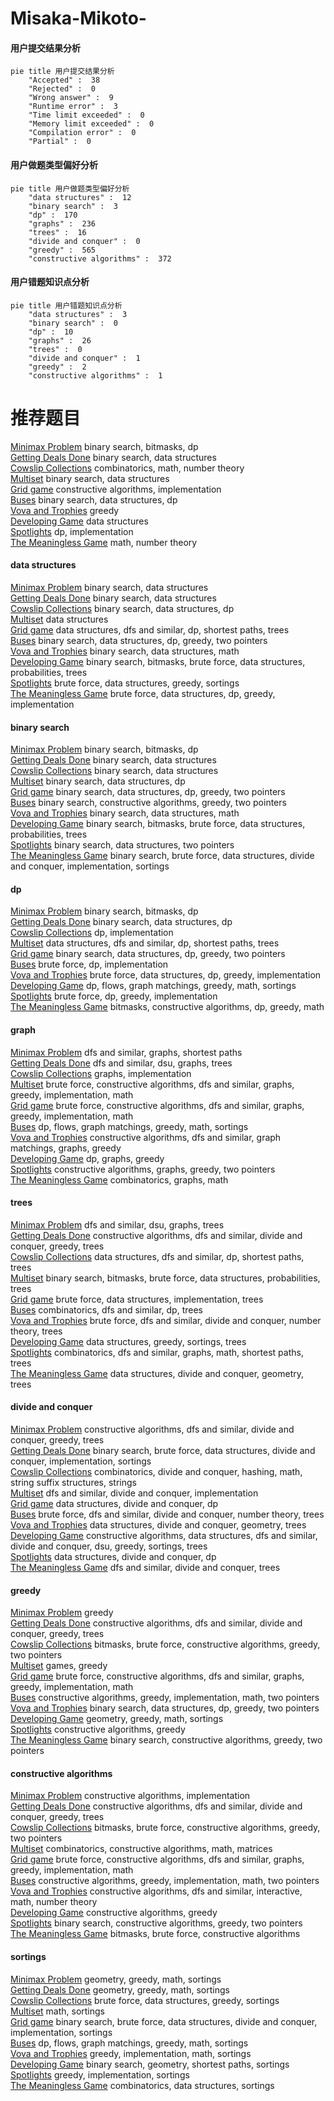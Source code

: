 # Misaka-Mikoto-
<!-- tabs:start -->
#### **用户提交结果分析**

```mermaid
pie title 用户提交结果分析
    "Accepted" :  38
    "Rejected" :  0
    "Wrong answer" :  9
    "Runtime error" :  3
    "Time limit exceeded" :  0
    "Memory limit exceeded" :  0
    "Compilation error" :  0
    "Partial" :  0
```
#### **用户做题类型偏好分析**

```mermaid
pie title 用户做题类型偏好分析
    "data structures" :  12
    "binary search" :  3
    "dp" :  170
    "graphs" :  236
    "trees" :  16
    "divide and conquer" :  0
    "greedy" :  565
    "constructive algorithms" :  372
```
#### **用户错题知识点分析**

```mermaid
pie title 用户错题知识点分析
    "data structures" :  3
    "binary search" :  0
    "dp" :  10
    "graphs" :  26
    "trees" :  0
    "divide and conquer" :  1
    "greedy" :  2
    "constructive algorithms" :  1
```
<!-- tabs:end -->
# 推荐题目
[Minimax Problem](http://codeforces.com/problemset/problem/1288/D)		binary search,
                        bitmasks,
                        dp		  
[Getting Deals Done](http://codeforces.com/problemset/problem/1070/E)		binary search,
                        data structures		  
[Cowslip Collections](http://codeforces.com/problemset/problem/645/F)		combinatorics,
                        math,
                        number theory		  
[Multiset](http://codeforces.com/problemset/problem/1354/D)		binary search,
                        data structures		  
[Grid game](https://codeforces.com/contest/1104/problem/C)		constructive algorithms,
                        implementation		  
[Buses](http://codeforces.com/problemset/problem/101/B)		binary search,
                        data structures,
                        dp		  
[Vova and Trophies](http://codeforces.com/problemset/problem/1082/B)		greedy		  
[Developing Game](http://codeforces.com/problemset/problem/377/D)		data structures		  
[Spotlights](http://codeforces.com/problemset/problem/729/B)		dp,
                        implementation		  
[The Meaningless Game](http://codeforces.com/problemset/problem/833/A)		math,
                        number theory		  
<!-- tabs:start -->
#### **data structures**
[Minimax Problem](http://codeforces.com/problemset/problem/1070/E)		binary search,
                        data structures		  
[Getting Deals Done](http://codeforces.com/problemset/problem/1354/D)		binary search,
                        data structures		  
[Cowslip Collections](http://codeforces.com/problemset/problem/101/B)		binary search,
                        data structures,
                        dp		  
[Multiset](http://codeforces.com/problemset/problem/377/D)		data structures		  
[Grid game](http://codeforces.com/problemset/problem/1320/E)		data structures,
                        dfs and similar,
                        dp,
                        shortest paths,
                        trees		  
[Buses](http://codeforces.com/problemset/problem/1492/C)		binary search,
                        data structures,
                        dp,
                        greedy,
                        two pointers		  
[Vova and Trophies](http://codeforces.com/problemset/problem/1490/G)		binary search,
                        data structures,
                        math		  
[Developing Game](http://codeforces.com/problemset/problem/1479/D)		binary search,
                        bitmasks,
                        brute force,
                        data structures,
                        probabilities,
                        trees		  
[Spotlights](http://codeforces.com/problemset/problem/1497/A)		brute force,
                        data structures,
                        greedy,
                        sortings		  
[The Meaningless Game](http://codeforces.com/problemset/problem/1491/C)		brute force,
                        data structures,
                        dp,
                        greedy,
                        implementation		  
#### **binary search**
[Minimax Problem](http://codeforces.com/problemset/problem/1288/D)		binary search,
                        bitmasks,
                        dp		  
[Getting Deals Done](http://codeforces.com/problemset/problem/1070/E)		binary search,
                        data structures		  
[Cowslip Collections](http://codeforces.com/problemset/problem/1354/D)		binary search,
                        data structures		  
[Multiset](http://codeforces.com/problemset/problem/101/B)		binary search,
                        data structures,
                        dp		  
[Grid game](http://codeforces.com/problemset/problem/1492/C)		binary search,
                        data structures,
                        dp,
                        greedy,
                        two pointers		  
[Buses](http://codeforces.com/problemset/problem/1463/D)		binary search,
                        constructive algorithms,
                        greedy,
                        two pointers		  
[Vova and Trophies](http://codeforces.com/problemset/problem/1490/G)		binary search,
                        data structures,
                        math		  
[Developing Game](http://codeforces.com/problemset/problem/1479/D)		binary search,
                        bitmasks,
                        brute force,
                        data structures,
                        probabilities,
                        trees		  
[Spotlights](http://codeforces.com/problemset/problem/1436/E)		binary search,
                        data structures,
                        two pointers		  
[The Meaningless Game](http://codeforces.com/problemset/problem/1461/D)		binary search,
                        brute force,
                        data structures,
                        divide and conquer,
                        implementation,
                        sortings		  
#### **dp**
[Minimax Problem](http://codeforces.com/problemset/problem/1288/D)		binary search,
                        bitmasks,
                        dp		  
[Getting Deals Done](http://codeforces.com/problemset/problem/101/B)		binary search,
                        data structures,
                        dp		  
[Cowslip Collections](http://codeforces.com/problemset/problem/729/B)		dp,
                        implementation		  
[Multiset](http://codeforces.com/problemset/problem/1320/E)		data structures,
                        dfs and similar,
                        dp,
                        shortest paths,
                        trees		  
[Grid game](http://codeforces.com/problemset/problem/1492/C)		binary search,
                        data structures,
                        dp,
                        greedy,
                        two pointers		  
[Buses](https://codeforces.com/contest/1457/problem/C)		brute force,
                        dp,
                        implementation		  
[Vova and Trophies](http://codeforces.com/problemset/problem/1491/C)		brute force,
                        data structures,
                        dp,
                        greedy,
                        implementation		  
[Developing Game](http://codeforces.com/problemset/problem/1437/C)		dp,
                        flows,
                        graph matchings,
                        greedy,
                        math,
                        sortings		  
[Spotlights](http://codeforces.com/problemset/problem/1499/B)		brute force,
                        dp,
                        greedy,
                        implementation		  
[The Meaningless Game](http://codeforces.com/problemset/problem/1491/D)		bitmasks,
                        constructive algorithms,
                        dp,
                        greedy,
                        math		  
#### **graph**
[Minimax Problem](http://codeforces.com/problemset/problem/821/D)		dfs and similar,
                        graphs,
                        shortest paths		  
[Getting Deals Done](http://codeforces.com/problemset/problem/870/E)		dfs and similar,
                        dsu,
                        graphs,
                        trees		  
[Cowslip Collections](http://codeforces.com/problemset/problem/863/C)		graphs,
                        implementation		  
[Multiset](http://codeforces.com/problemset/problem/1487/C)		brute force,
                        constructive algorithms,
                        dfs and similar,
                        graphs,
                        greedy,
                        implementation,
                        math		  
[Grid game](http://codeforces.com/problemset/problem/1487/C)		brute force,
                        constructive algorithms,
                        dfs and similar,
                        graphs,
                        greedy,
                        implementation,
                        math		  
[Buses](http://codeforces.com/problemset/problem/1437/C)		dp,
                        flows,
                        graph matchings,
                        greedy,
                        math,
                        sortings		  
[Vova and Trophies](http://codeforces.com/problemset/problem/1470/D)		constructive algorithms,
                        dfs and similar,
                        graph matchings,
                        graphs,
                        greedy		  
[Developing Game](http://codeforces.com/problemset/problem/1476/C)		dp,
                        graphs,
                        greedy		  
[Spotlights](http://codeforces.com/problemset/problem/1304/D)		constructive algorithms,
                        graphs,
                        greedy,
                        two pointers		  
[The Meaningless Game](http://codeforces.com/problemset/problem/1475/C)		combinatorics,
                        graphs,
                        math		  
#### **trees**
[Minimax Problem](http://codeforces.com/problemset/problem/870/E)		dfs and similar,
                        dsu,
                        graphs,
                        trees		  
[Getting Deals Done](http://codeforces.com/problemset/problem/321/C)		constructive algorithms,
                        dfs and similar,
                        divide and conquer,
                        greedy,
                        trees		  
[Cowslip Collections](http://codeforces.com/problemset/problem/1320/E)		data structures,
                        dfs and similar,
                        dp,
                        shortest paths,
                        trees		  
[Multiset](http://codeforces.com/problemset/problem/1479/D)		binary search,
                        bitmasks,
                        brute force,
                        data structures,
                        probabilities,
                        trees		  
[Grid game](http://codeforces.com/problemset/problem/1511/C)		brute force,
                        data structures,
                        implementation,
                        trees		  
[Buses](http://codeforces.com/problemset/problem/1499/F)		combinatorics,
                        dfs and similar,
                        dp,
                        trees		  
[Vova and Trophies](http://codeforces.com/problemset/problem/1491/E)		brute force,
                        dfs and similar,
                        divide and conquer,
                        number theory,
                        trees		  
[Developing Game](http://codeforces.com/problemset/problem/1466/D)		data structures,
                        greedy,
                        sortings,
                        trees		  
[Spotlights](http://codeforces.com/problemset/problem/1495/D)		combinatorics,
                        dfs and similar,
                        graphs,
                        math,
                        shortest paths,
                        trees		  
[The Meaningless Game](http://codeforces.com/problemset/problem/1303/G)		data structures,
                        divide and conquer,
                        geometry,
                        trees		  
#### **divide and conquer**
[Minimax Problem](http://codeforces.com/problemset/problem/321/C)		constructive algorithms,
                        dfs and similar,
                        divide and conquer,
                        greedy,
                        trees		  
[Getting Deals Done](http://codeforces.com/problemset/problem/1461/D)		binary search,
                        brute force,
                        data structures,
                        divide and conquer,
                        implementation,
                        sortings		  
[Cowslip Collections](http://codeforces.com/problemset/problem/1466/G)		combinatorics,
                        divide and conquer,
                        hashing,
                        math,
                        string suffix structures,
                        strings		  
[Multiset](http://codeforces.com/problemset/problem/1490/D)		dfs and similar,
                        divide and conquer,
                        implementation		  
[Grid game](https://codeforces.com/contest/1483/problem/C)		data structures,
                        divide and conquer,
                        dp		  
[Buses](http://codeforces.com/problemset/problem/1491/E)		brute force,
                        dfs and similar,
                        divide and conquer,
                        number theory,
                        trees		  
[Vova and Trophies](http://codeforces.com/problemset/problem/1303/G)		data structures,
                        divide and conquer,
                        geometry,
                        trees		  
[Developing Game](http://codeforces.com/problemset/problem/1494/D)		constructive algorithms,
                        data structures,
                        dfs and similar,
                        divide and conquer,
                        dsu,
                        greedy,
                        sortings,
                        trees		  
[Spotlights](http://codeforces.com/problemset/problem/1482/E)		data structures,
                        divide and conquer,
                        dp		  
[The Meaningless Game](http://codeforces.com/problemset/problem/566/C)		dfs and similar,
                        divide and conquer,
                        trees		  
#### **greedy**
[Minimax Problem](http://codeforces.com/problemset/problem/1082/B)		greedy		  
[Getting Deals Done](http://codeforces.com/problemset/problem/321/C)		constructive algorithms,
                        dfs and similar,
                        divide and conquer,
                        greedy,
                        trees		  
[Cowslip Collections](http://codeforces.com/problemset/problem/1500/C)		bitmasks,
                        brute force,
                        constructive algorithms,
                        greedy,
                        two pointers		  
[Multiset](http://codeforces.com/problemset/problem/1495/B)		games,
                        greedy		  
[Grid game](http://codeforces.com/problemset/problem/1487/C)		brute force,
                        constructive algorithms,
                        dfs and similar,
                        graphs,
                        greedy,
                        implementation,
                        math		  
[Buses](http://codeforces.com/problemset/problem/1380/D)		constructive algorithms,
                        greedy,
                        implementation,
                        math,
                        two pointers		  
[Vova and Trophies](http://codeforces.com/problemset/problem/1492/C)		binary search,
                        data structures,
                        dp,
                        greedy,
                        two pointers		  
[Developing Game](https://codeforces.com/contest/1496/problem/C)		geometry,
                        greedy,
                        math,
                        sortings		  
[Spotlights](http://codeforces.com/problemset/problem/1493/A)		constructive algorithms,
                        greedy		  
[The Meaningless Game](http://codeforces.com/problemset/problem/1463/D)		binary search,
                        constructive algorithms,
                        greedy,
                        two pointers		  
#### **constructive algorithms**
[Minimax Problem](https://codeforces.com/contest/1104/problem/C)		constructive algorithms,
                        implementation		  
[Getting Deals Done](http://codeforces.com/problemset/problem/321/C)		constructive algorithms,
                        dfs and similar,
                        divide and conquer,
                        greedy,
                        trees		  
[Cowslip Collections](http://codeforces.com/problemset/problem/1500/C)		bitmasks,
                        brute force,
                        constructive algorithms,
                        greedy,
                        two pointers		  
[Multiset](http://codeforces.com/problemset/problem/1332/E)		combinatorics,
                        constructive algorithms,
                        math,
                        matrices		  
[Grid game](http://codeforces.com/problemset/problem/1487/C)		brute force,
                        constructive algorithms,
                        dfs and similar,
                        graphs,
                        greedy,
                        implementation,
                        math		  
[Buses](http://codeforces.com/problemset/problem/1380/D)		constructive algorithms,
                        greedy,
                        implementation,
                        math,
                        two pointers		  
[Vova and Trophies](http://codeforces.com/problemset/problem/1404/D)		constructive algorithms,
                        dfs and similar,
                        interactive,
                        math,
                        number theory		  
[Developing Game](http://codeforces.com/problemset/problem/1493/A)		constructive algorithms,
                        greedy		  
[Spotlights](http://codeforces.com/problemset/problem/1463/D)		binary search,
                        constructive algorithms,
                        greedy,
                        two pointers		  
[The Meaningless Game](https://codeforces.com/contest/1456/problem/B)		bitmasks,
                        brute force,
                        constructive algorithms		  
#### **sortings**
[Minimax Problem](https://codeforces.com/contest/1496/problem/C)		geometry,
                        greedy,
                        math,
                        sortings		  
[Getting Deals Done](http://codeforces.com/problemset/problem/1495/A)		geometry,
                        greedy,
                        math,
                        sortings		  
[Cowslip Collections](http://codeforces.com/problemset/problem/1497/A)		brute force,
                        data structures,
                        greedy,
                        sortings		  
[Multiset](http://codeforces.com/problemset/problem/1427/A)		math,
                        sortings		  
[Grid game](http://codeforces.com/problemset/problem/1461/D)		binary search,
                        brute force,
                        data structures,
                        divide and conquer,
                        implementation,
                        sortings		  
[Buses](http://codeforces.com/problemset/problem/1437/C)		dp,
                        flows,
                        graph matchings,
                        greedy,
                        math,
                        sortings		  
[Vova and Trophies](http://codeforces.com/problemset/problem/1473/A)		greedy,
                        implementation,
                        math,
                        sortings		  
[Developing Game](http://codeforces.com/problemset/problem/1486/B)		binary search,
                        geometry,
                        shortest paths,
                        sortings		  
[Spotlights](http://codeforces.com/problemset/problem/1480/B)		greedy,
                        implementation,
                        sortings		  
[The Meaningless Game](http://codeforces.com/problemset/problem/1420/D)		combinatorics,
                        data structures,
                        sortings		  
<!-- tabs:end -->
